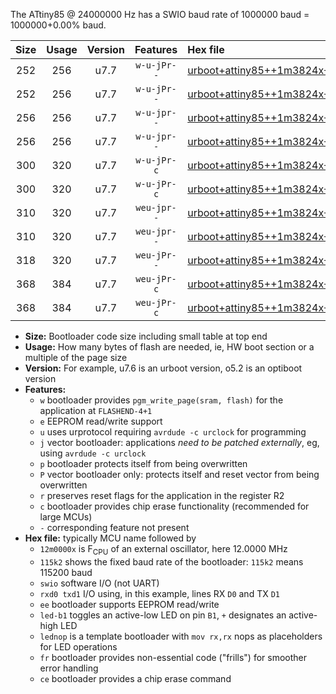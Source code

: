 The ATtiny85 @ 24000000 Hz has a SWIO baud rate of 1000000 baud = 1000000+0.00% baud.

|Size|Usage|Version|Features|Hex file|
|:-:|:-:|:-:|:-:|:--|
|252|256|u7.7|`w-u-jPr--`|[urboot+attiny85++1m3824x+++57k6_swio_rxb4_txb3_led+b1.hex](https://raw.githubusercontent.com/stefanrueger/urboot.hex/main/mcus/attiny85/external_oscillator/fcpu++1m3824_Hz/br+++57k6_bps/urboot+attiny85++1m3824x+++57k6_swio_rxb4_txb3_led+b1.hex)|
|252|256|u7.7|`w-u-jPr--`|[urboot+attiny85++1m3824x+++57k6_swio_rxb4_txb3_lednop.hex](https://raw.githubusercontent.com/stefanrueger/urboot.hex/main/mcus/attiny85/external_oscillator/fcpu++1m3824_Hz/br+++57k6_bps/urboot+attiny85++1m3824x+++57k6_swio_rxb4_txb3_lednop.hex)|
|256|256|u7.7|`w-u-jpr--`|[urboot+attiny85++1m3824x+++57k6_swio_rxb4_txb3_led+b1_fr.hex](https://raw.githubusercontent.com/stefanrueger/urboot.hex/main/mcus/attiny85/external_oscillator/fcpu++1m3824_Hz/br+++57k6_bps/urboot+attiny85++1m3824x+++57k6_swio_rxb4_txb3_led+b1_fr.hex)|
|256|256|u7.7|`w-u-jpr--`|[urboot+attiny85++1m3824x+++57k6_swio_rxb4_txb3_lednop_fr.hex](https://raw.githubusercontent.com/stefanrueger/urboot.hex/main/mcus/attiny85/external_oscillator/fcpu++1m3824_Hz/br+++57k6_bps/urboot+attiny85++1m3824x+++57k6_swio_rxb4_txb3_lednop_fr.hex)|
|300|320|u7.7|`w-u-jPr-c`|[urboot+attiny85++1m3824x+++57k6_swio_rxb4_txb3_led+b1_fr_ce.hex](https://raw.githubusercontent.com/stefanrueger/urboot.hex/main/mcus/attiny85/external_oscillator/fcpu++1m3824_Hz/br+++57k6_bps/urboot+attiny85++1m3824x+++57k6_swio_rxb4_txb3_led+b1_fr_ce.hex)|
|300|320|u7.7|`w-u-jPr-c`|[urboot+attiny85++1m3824x+++57k6_swio_rxb4_txb3_lednop_fr_ce.hex](https://raw.githubusercontent.com/stefanrueger/urboot.hex/main/mcus/attiny85/external_oscillator/fcpu++1m3824_Hz/br+++57k6_bps/urboot+attiny85++1m3824x+++57k6_swio_rxb4_txb3_lednop_fr_ce.hex)|
|310|320|u7.7|`weu-jpr--`|[urboot+attiny85++1m3824x+++57k6_swio_rxb4_txb3_ee_led+b1.hex](https://raw.githubusercontent.com/stefanrueger/urboot.hex/main/mcus/attiny85/external_oscillator/fcpu++1m3824_Hz/br+++57k6_bps/urboot+attiny85++1m3824x+++57k6_swio_rxb4_txb3_ee_led+b1.hex)|
|310|320|u7.7|`weu-jpr--`|[urboot+attiny85++1m3824x+++57k6_swio_rxb4_txb3_ee_lednop.hex](https://raw.githubusercontent.com/stefanrueger/urboot.hex/main/mcus/attiny85/external_oscillator/fcpu++1m3824_Hz/br+++57k6_bps/urboot+attiny85++1m3824x+++57k6_swio_rxb4_txb3_ee_lednop.hex)|
|318|320|u7.7|`weu-jPr--`|[urboot+attiny85++1m3824x+++57k6_swio_rxb4_txb3_ee.hex](https://raw.githubusercontent.com/stefanrueger/urboot.hex/main/mcus/attiny85/external_oscillator/fcpu++1m3824_Hz/br+++57k6_bps/urboot+attiny85++1m3824x+++57k6_swio_rxb4_txb3_ee.hex)|
|368|384|u7.7|`weu-jPr-c`|[urboot+attiny85++1m3824x+++57k6_swio_rxb4_txb3_ee_led+b1_fr_ce.hex](https://raw.githubusercontent.com/stefanrueger/urboot.hex/main/mcus/attiny85/external_oscillator/fcpu++1m3824_Hz/br+++57k6_bps/urboot+attiny85++1m3824x+++57k6_swio_rxb4_txb3_ee_led+b1_fr_ce.hex)|
|368|384|u7.7|`weu-jPr-c`|[urboot+attiny85++1m3824x+++57k6_swio_rxb4_txb3_ee_lednop_fr_ce.hex](https://raw.githubusercontent.com/stefanrueger/urboot.hex/main/mcus/attiny85/external_oscillator/fcpu++1m3824_Hz/br+++57k6_bps/urboot+attiny85++1m3824x+++57k6_swio_rxb4_txb3_ee_lednop_fr_ce.hex)|

- **Size:** Bootloader code size including small table at top end
- **Usage:** How many bytes of flash are needed, ie, HW boot section or a multiple of the page size
- **Version:** For example, u7.6 is an urboot version, o5.2 is an optiboot version
- **Features:**
  + `w` bootloader provides `pgm_write_page(sram, flash)` for the application at `FLASHEND-4+1`
  + `e` EEPROM read/write support
  + `u` uses urprotocol requiring `avrdude -c urclock` for programming
  + `j` vector bootloader: applications *need to be patched externally*, eg, using `avrdude -c urclock`
  + `p` bootloader protects itself from being overwritten
  + `P` vector bootloader only: protects itself and reset vector from being overwritten
  + `r` preserves reset flags for the application in the register R2
  + `c` bootloader provides chip erase functionality (recommended for large MCUs)
  + `-` corresponding feature not present
- **Hex file:** typically MCU name followed by
  + `12m0000x` is F<sub>CPU</sub> of an external oscillator, here 12.0000 MHz
  + `115k2` shows the fixed baud rate of the bootloader: `115k2` means 115200 baud
  + `swio` software I/O (not UART)
  + `rxd0 txd1` I/O using, in this example, lines RX `D0` and TX `D1`
  + `ee` bootloader supports EEPROM read/write
  + `led-b1` toggles an active-low LED on pin `B1`, `+` designates an active-high LED
  + `lednop` is a template bootloader with `mov rx,rx` nops as placeholders for LED operations
  + `fr` bootloader provides non-essential code ("frills") for smoother error handling
  + `ce` bootloader provides a chip erase command
